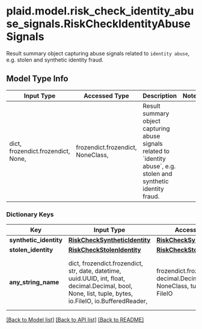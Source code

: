 # plaid.model.risk_check_identity_abuse_signals.RiskCheckIdentityAbuseSignals

Result summary object capturing abuse signals related to `identity abuse`, e.g. stolen and synthetic identity fraud.

## Model Type Info
Input Type | Accessed Type | Description | Notes
------------ | ------------- | ------------- | -------------
dict, frozendict.frozendict, None,  | frozendict.frozendict, NoneClass,  | Result summary object capturing abuse signals related to &#x60;identity abuse&#x60;, e.g. stolen and synthetic identity fraud. | 

### Dictionary Keys
Key | Input Type | Accessed Type | Description | Notes
------------ | ------------- | ------------- | ------------- | -------------
**synthetic_identity** | [**RiskCheckSyntheticIdentity**](RiskCheckSyntheticIdentity.md) | [**RiskCheckSyntheticIdentity**](RiskCheckSyntheticIdentity.md) |  | 
**stolen_identity** | [**RiskCheckStolenIdentity**](RiskCheckStolenIdentity.md) | [**RiskCheckStolenIdentity**](RiskCheckStolenIdentity.md) |  | 
**any_string_name** | dict, frozendict.frozendict, str, date, datetime, uuid.UUID, int, float, decimal.Decimal, bool, None, list, tuple, bytes, io.FileIO, io.BufferedReader,  | frozendict.frozendict, str, decimal.Decimal, BoolClass, NoneClass, tuple, bytes, FileIO | any string name can be used but the value must be the correct type | [optional]

[[Back to Model list]](../../README.md#documentation-for-models) [[Back to API list]](../../README.md#documentation-for-api-endpoints) [[Back to README]](../../README.md)

